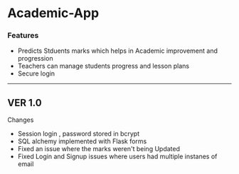 # Academic-App


### Features

- Predicts Stduents marks which helps in Academic improvement and progression 
- Teachers can manage students progress and lesson plans 
- Secure login 




 ---
 VER 1.0
 ---
Changes 
 -  Session login , password stored in bcrypt
 -  SQL alchemy implemented with Flask forms 
 -  Fixed an issue where the marks weren't being Updated  
 -  Fixed Login and Signup issues where users had multiple instanes of email
    

